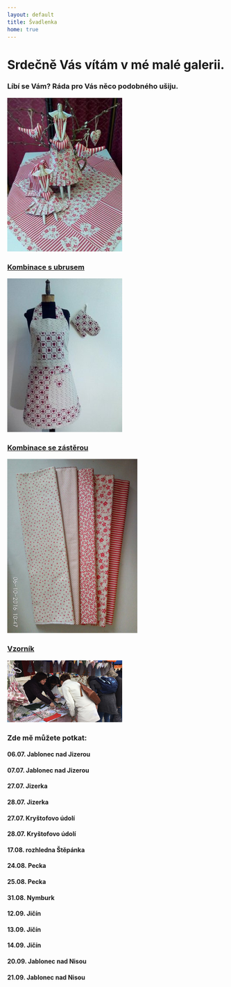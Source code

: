```yaml
---
layout: default
title: Švadlenka
home: true
---
```

<div class="row">
    <div class="col-md-12"></div>
</div>
<div class="row welcome-text">    
    <div class="col-md-9 text-center">
            <h1>Srdečně Vás vítám v mé malé galerii.</h1>
            <h3>Líbí se Vám? Ráda pro Vás něco podobného ušiju.</h3>
    </div>
</div>
<div class="row">
</div>
<div class="row text-center">
    <div class="col-md-3">
        <a href="/ubrusy.html"><img class="img-responsive" src="img/ubrusKombinacew.jpg" alt="ubrusy"></a>
        <h3><a href="/ubrusy.html">Kombinace s ubrusem</a></h3>
    </div>
    <div class="col-md-3">
        <a href="/zastery.html"><img class="img-responsive" src="img/zasteraKombinacew.jpg" alt="zástery"></a>
        <h3><a href="/zastery.html">Kombinace se zástěrou</a></h3>
    </div>
    <div class="col-md-3">
        <a href="/vzornik.html"><img class="img-responsive" src="img/vzornik2w.jpg" alt="vzorník"></a>
        <h3><a href="/vzornik.html">Vzorník</a></h3>
    </div>
    <div class="col-md-3">
        <img class="img-responsive" src="img/stanek3w.jpg" alt="stánek">
        <div class= "text-left place">
            <h3>Zde mě můžete potkat:</h3> 
            <!--<h4>01.04. Toulcův dvůr, Praha</h4>
            <h4>08.04. Nymburk</h4>
            <h4>09.04. Sychrov</h4>
            <h4>15.04. Dlaskův statek, Dolánky</h4>
            <h4>20.05. Valdštejnské slavnosti, Frýdlant</h4>
            <h4>21.05. Valdštejnské slavnosti, Frýdlant</h4>
            <h4>27.05. Staročeské řemeslnické trhy, Turnov</h4>
            <h4>28.05. Staročeské řemeslnické trhy, Turnov</h4>
            <h4>03.06. Bzí</h4>
            <h4>17.06. Rýnovice</h4>
            <h4>17.06. Nová Paka</h4>
            <h4>01.07. Hejnice</h4>
            <h4>02.07. Hejnice</h4>
            <h4>08.07. Třešňový jarmark, Sobotka</h4>
            <h4>22.07. Jizerka</h4>
            <h4>19.08. Štěpánka</h4>
            <h4>26.08. Pecka</h4>
            <h4>27.08. Pecka</h4>
            <h4>02.09. Nymburk</h4>
            <h4>10.09. Ábelův mlýn, Dolánky</h4>
            <h4>14.09. Jičín město pohádky</h4>
            <h4>15.09. Jičín město pohádky</h4>
            <h4>16.09. Jičín město pohádky</h4>
            <h4>24.09. Tatrhy Resslův park, Liberec</h4>
            <h4>28.09. Dlaskův statek, Dolánky</h4>
            <h4>07.10. Krchleby</h4>
            <h4>25.11. Nelahozeves</h4>
            <h4>26.11. Nelahozeves</h4>
            <h4>02.12. Sychrov</h4>
            <h4>03.12. Sychrov</h4>
            <h4>08.12. Turnov</h4>
            <h4>09.12. Turnov</h4>
            <h4>13.12. Jablonec nad Nisou</h4>
            <h4>14.12. Jablonec nad Nisou</h4>
            <h4>15.12. Jablonec nad Nisou</h4>
            <h4>24.03. Sychrov</h4>
            <h4>25.03. Sychrov</h4>
            <h4>28.03. Jablonec nad Nisou</h4>
            <h4>29.03. Jablonec nad Nisou</h4>
            <h4>30.03. Jablonec nad Nisou</h4>
            <h4>31.03. Dlaskův statek, Dolánky</h4>
            <h4>12.08. Pouť v Březině</h4>
            <h4>18.08. Pouť na Štěpánce</h4>
            <h4>25.08. Pouť ve městě Pecka</h4>
            <h4>26.08. Pouť ve městě Pecka</h4>
            <h4>01.09. Pouť Nymburk</h4>
            <h4>01.09. Umělecké tržiště na hradě v Litoměřicích</h4>
            <h4>13.09. Jičín město pohádky</h4>
            <h4>14.09. Jičín město pohádky</h4>
            <h4>15.09. Jičín město pohádky</h4>
            <h4>21.09. Podzimní slavnosti v Jablonci nad Nisou</h4>
            <h4>22.09. Podzimní slavnosti v Jablonci nad Nisou</h4>
            <h4>24.11. Nelahozeves</h4>
            <h4>25.11. Nelahozeves</h4>
            <h4>01.12. Sychrov</h4>
            <h4>02.12. Sychrov</h4>
            <h4>07.12. Vánoční trhy Turnov</h4>
            <h4>08.12. Vánoční trhy Turnov</h4>
            <h4>15.12. Brandýs nad Labem</h4>
            <h4>19.12. Jablonec nad Nisou</h4>
            <h4>20.12. Jablonec nad Nisou</h4>
            <h4>21.12. Jablonec nad Nisou</h4>
            <h4>22.12. Jablonec nad Nisou</h4> 
            <h4>17.04. Jablonec nad Nisou</h4>
            <h4>18.04. Jablonec nad Nisou</h4>
            <h4>19.04. Jablonec nad Nisou</h4>
            <h4>20.04. Nelahozeves</h4>
            <h4>20.04. Dlaskův statek</h4>
            <h4>21.04. Nelahozeves</h4>
            <h4>11.05. Zubrnice</h4>
            <h4>12.05. Zubrnice</h4>
            <h4>18.05. Valdštejnská pouť</h4>
            <h4>25.05. Turnov</h4>
            <h4>26.05. Turnov</h4>-->
            <h4>06.07. Jablonec nad Jizerou</h4>
            <h4>07.07. Jablonec nad Jizerou</h4>
            <h4>27.07. Jizerka</h4>
            <h4>28.07. Jizerka</h4>
            <h4>27.07. Kryštofovo údolí</h4>
            <h4>28.07. Kryštofovo údolí</h4>
            <h4>17.08. rozhledna Štěpánka</h4>
            <h4>24.08. Pecka</h4>
            <h4>25.08. Pecka</h4>
            <h4>31.08. Nymburk</h4>
            <h4>12.09. Jičín</h4>
            <h4>13.09. Jičín</h4>
            <h4>14.09. Jičín</h4>
            <h4>20.09. Jablonec nad Nisou</h4>
            <h4>21.09. Jablonec nad Nisou</h4>
        </div>
    </div>
</div>
    

    

